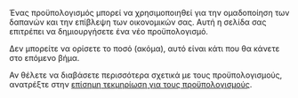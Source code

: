 Ένας προϋπολογισμός μπορεί να χρησιμοποιηθεί για την ομαδοποίηση των δαπανών και την επίβλεψη των οικονομικών σας. Αυτή η σελίδα σας επιτρέπει να δημιουργήσετε ένα νέο προϋπολογισμό.

Δεν μπορείτε να ορίσετε το ποσό (ακόμα), αυτό είναι κάτι που θα κάνετε στο επόμενο βήμα.

Αν θέλετε να διαβάσετε περισσότερα σχετικά με τους προϋπολογισμούς, ανατρέξτε στην [επίσημη τεκμηρίωση για τους προϋπολογισμούς](https://docs.firefly-iii.org/concepts/budgets).